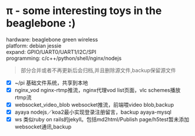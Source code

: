 π - some interesting toys in the beaglebone :)
===

hardware: beaglebone green wireless   
platform: debian jessie   
expand: GPIO/UART0/UART1/I2C/SPI   
programming: c/c++/python/shell/nginx/nodejs       
> 部分合并或者不再更新后会归档,并且删除源文件,backup保留源文件
- [x] ~/pi 基础文件系统，共享到本地
- [x] nginx_vod nginx-rtmp推流，nginx代理vod list页面，vlc schemes播放rtmp流
- [x] websocket_video_blob websocket推流，前端喂video blob,backup
- [x] ayaya nodejs／koa2最小实现登录注册留言，backup ayaya-mysql
- [x] ws 类似ruby on rails的jekyll。包括md2html/Publish page/h5test暂未添加websocket通讯,backup
